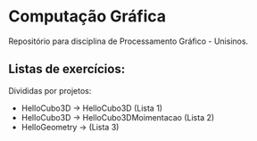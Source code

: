 # Computação Gráfica
Repositório para disciplina de Processamento Gráfico - Unisinos.

## Listas de exercícios:
Divididas por projetos: 
- HelloCubo3D -> HelloCubo3D (Lista 1)
- HelloCubo3D -> HelloCubo3DMoimentacao (Lista 2)
- HelloGeometry -> (Lista 3)